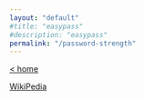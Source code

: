 ```yaml
---
layout: "default"
#title: "easypass"
#description: "easypass"
permalink: "/password-strength"
---
```

<!--
This Source Code Form is subject to the terms of the Mozilla Public
License, v. 2.0. If a copy of the MPL was not distributed with this
file, You can obtain one at http://mozilla.org/MPL/2.0/.
-->

[< home](index.md)

<a href="https://en.wikipedia.org/wiki/Password_strength" target="_blank">WikiPedia</a>
